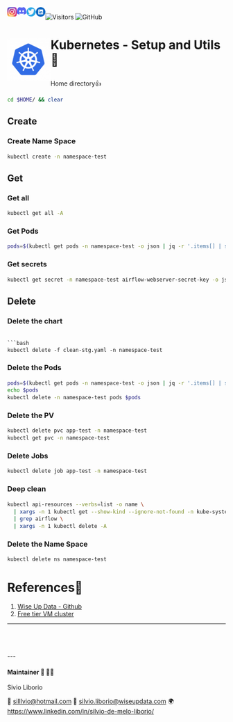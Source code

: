 
<a href="https://github.com/wiseupdata/wiseupdata">
  <img align="left" alt="Wise Up Data's Instagram" width="22px" src="https://raw.githubusercontent.com/wiseupdata/wiseupdata/main/assets/instagram.png" />   
</a> 
<a href="https://github.com/wiseupdata/wiseupdata">
  <img align="left" alt="wise Up Data's Discord" width="22px" src="https://raw.githubusercontent.com/wiseupdata/wiseupdata/main/assets/discord.png" />
</a>
<a href="https://github.com/wiseupdata/wiseupdata">
  <img align="left" alt="wise Up Data | Twitter" width="22px" src="https://raw.githubusercontent.com/wiseupdata/wiseupdata/main/assets/twitter.png" />
</a>
<a href="https://github.com/wiseupdata/wiseupdata">
  <img align="left" alt="wise Up Data's LinkedIN" width="22px" src="https://raw.githubusercontent.com/wiseupdata/wiseupdata/main/assets/linkedin.png" />
</a>

![Visitors](https://api.visitorbadge.io/api/visitors?path=https%3A%2F%2Fgithub.com%2Fwiseupdata%kubernetes&countColor=%2337d67a&style=flat)
![GitHub](https://img.shields.io/github/license/wiseupdata/kubernetes)


<h1>
<img align="left" alt="img" src="https://raw.githubusercontent.com/wiseupdata/kubernetes/main/assets/imgs/kubernetes.png" width="100" />

Kubernetes - Setup and Utils 🚀️

</h1>

Home directory👍

```bash
cd $HOME/ && clear
```

## Create

### Create Name Space
```bash
kubectl create -n namespace-test
```

## Get

### Get all
```bash
kubectl get all -A
```

### Get Pods
```bash
pods=$(kubectl get pods -n namespace-test -o json | jq -r '.items[] | select(.metadata.name | contains("")) | .metadata.name') && echo $pods && echo $pods | xargs -n 1 kubectl logs -n namespace-test
```

### Get secrets
  ```bash
  kubectl get secret -n namespace-test airflow-webserver-secret-key -o jsonpath="{.data.webserver-secret-key}" | base64 --decode ; echo
```

## Delete

### Delete the chart
```

```bash
kubectl delete -f clean-stg.yaml -n namespace-test
```

### Delete the Pods
```bash
pods=$(kubectl get pods -n namespace-test -o json | jq -r '.items[] | select(.metadata.name | contains("")) | .metadata.name')
echo $pods
kubectl delete -n namespace-test pods $pods
```

### Delete the PV
```bash
kubectl delete pvc app-test -n namespace-test
kubectl get pvc -n namespace-test
```

### Delete Jobs
```bash
kubectl delete job app-test -n namespace-test
```

### Deep clean
```bash
kubectl api-resources --verbs=list -o name \
  | xargs -n 1 kubectl get --show-kind --ignore-not-found -n kube-system -o name \
  | grep airflow \
  | xargs -n 1 kubectl delete -A
```

### Delete the Name Space
```bash
kubectl delete ns namespace-test
```


# References🤘

1. [Wise Up Data - Github](https://github.com/wiseupdata)
1. [Free tier VM cluster](https://github.com/wiseupdata/terraform-oci-vm_cluster_free_tier)


---

<br>
<br><br>
---

#### Maintainer 🤗 👨‍💻

Sivio Liborio


💬 silllvio@hotmail.com
📧 silvio.liborio@wiseupdata.com
🌍 https://www.linkedin.com/in/silvio-de-melo-liborio/
